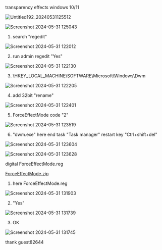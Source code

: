 transparency effects windows 10/11

![Untitled192_20240531125512](https://github.com/guest82644/transparencyeffectswindows/assets/164125325/17a4ff97-4375-494a-b585-597c86cbf104)


![Screenshot 2024-05-31 125043](https://github.com/guest82644/transparencyeffectswindows/assets/164125325/be122370-8de4-4a31-93a8-43fb0a02fc38)



1. search "regedit"

![Screenshot 2024-05-31 122012](https://github.com/guest82644/transparencyeffectswindows/assets/164125325/7bb13772-ad0f-4776-940e-a49aa609efc5)


2. run admin regedit "Yes"

![Screenshot 2024-05-31 122130](https://github.com/guest82644/transparencyeffectswindows/assets/164125325/ce3d8db9-0f10-4a31-9cbf-5deb75e7641b)


3. \HKEY_LOCAL_MACHINE\SOFTWARE\Microsoft\Windows\Dwm

![Screenshot 2024-05-31 122205](https://github.com/guest82644/transparencyeffectswindows/assets/164125325/0c117cb9-cf42-4f48-8b19-abddc9ee78b2)


4. add 32bit "rename"

![Screenshot 2024-05-31 122401](https://github.com/guest82644/transparencyeffectswindows/assets/164125325/fc36e850-a84e-48f8-ba4f-7bf17daba323)

5. ForceEffectMode code "2"

![Screenshot 2024-05-31 123519](https://github.com/guest82644/transparencyeffectswindows/assets/164125325/04dad7c3-48a1-44ba-98a7-98c274ac5450)

6. "dwm.exe" here end task  "Task manager" restart key "Ctrl+shift+del"

![Screenshot 2024-05-31 123604](https://github.com/guest82644/transparencyeffectswindows/assets/164125325/ef611773-99fc-4aed-b370-30a0260145cd)

![Screenshot 2024-05-31 123628](https://github.com/guest82644/transparencyeffectswindows/assets/164125325/d18aedba-5a16-4161-9b16-3b78177fc1f2)

digital ForceEffectMode.reg

[ForceEffectMode.zip](https://github.com/user-attachments/files/15509169/ForceEffectMode.zip)

1. here ForceEffectMode.reg

![Screenshot 2024-05-31 131903](https://github.com/guest82644/transparencyeffectswindows/assets/164125325/fb1a1eab-5662-4f7d-bcb5-9b497c43f4e6)

2. "Yes"

![Screenshot 2024-05-31 131739](https://github.com/guest82644/transparencyeffectswindows/assets/164125325/e9cf5de9-8163-4457-bbc5-b2bb017903b3)

3. OK

![Screenshot 2024-05-31 131745](https://github.com/guest82644/transparencyeffectswindows/assets/164125325/9bf0846a-63c0-4a7f-80b4-f5592ec81c64)


thank guest82644

